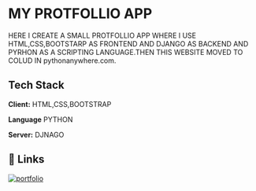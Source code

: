 
# MY PROTFOLLIO APP
HERE I CREATE A SMALL PROTFOLLIO APP WHERE I USE HTML,CSS,BOOTSTARP AS FRONTEND AND DJANGO AS BACKEND AND PYRHON AS A SCRIPTING LANGUAGE.THEN THIS WEBSITE MOVED TO COLUD IN pythonanywhere.com.
## Tech Stack

**Client:** HTML,CSS,BOOTSTRAP

**Language** PYTHON

**Server:** DJNAGO


## 🔗 Links
[![portfolio](https://img.shields.io/badge/my_portfolio-000?style=for-the-badge&logo=ko-fi&logoColor=white)](http://priybarat.pythonanywhere.com/)
 
